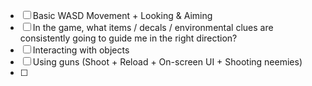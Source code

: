 - [ ] Basic WASD Movement + Looking & Aiming
- [ ] In the game, what items / decals / environmental clues are consistently going to guide me in the right direction?
- [ ] Interacting with objects
- [ ] Using guns (Shoot + Reload + On-screen UI + Shooting neemies)
- [ ]
